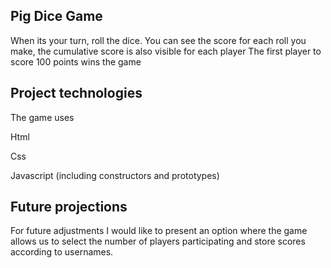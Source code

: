 ## Pig Dice Game
When its your turn, roll the dice.
You can see the score for each roll you make, the cumulative score is also visible for each player
The first player to score 100 points wins the game
       
## Project technologies
The game uses

Html

Css

Javascript (including constructors and prototypes)

## Future projections
For future adjustments I would like to present an option where the game allows us to select the number of players participating and store scores according to usernames.

